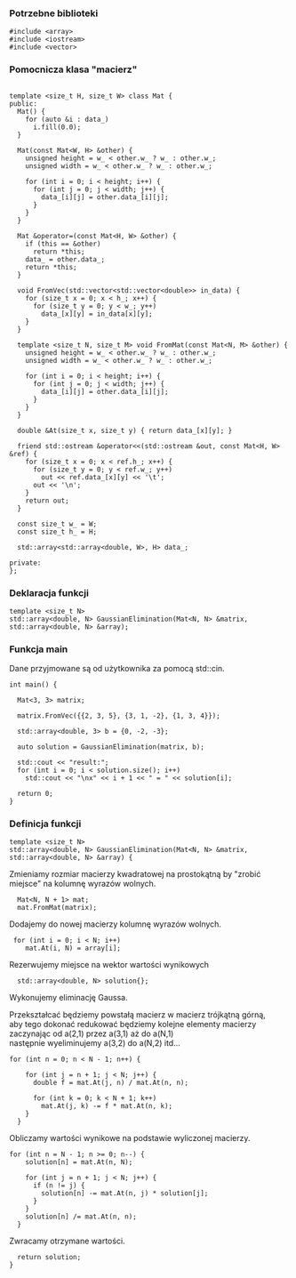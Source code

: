 ### Potrzebne biblioteki

```
#include <array>
#include <iostream>
#include <vector>
```

### Pomocnicza klasa "macierz"

```

template <size_t H, size_t W> class Mat {
public:
  Mat() {
    for (auto &i : data_)
      i.fill(0.0);
  }

  Mat(const Mat<W, H> &other) {
    unsigned height = w_ < other.w_ ? w_ : other.w_;
    unsigned width = w_ < other.w_ ? w_ : other.w_;

    for (int i = 0; i < height; i++) {
      for (int j = 0; j < width; j++) {
        data_[i][j] = other.data_[i][j];
      }
    }
  }

  Mat &operator=(const Mat<H, W> &other) {
    if (this == &other)
      return *this;
    data_ = other.data_;
    return *this;
  }

  void FromVec(std::vector<std::vector<double>> in_data) {
    for (size_t x = 0; x < h_; x++) {
      for (size_t y = 0; y < w_; y++)
        data_[x][y] = in_data[x][y];
    }
  }

  template <size_t N, size_t M> void FromMat(const Mat<N, M> &other) {
    unsigned height = w_ < other.w_ ? w_ : other.w_;
    unsigned width = w_ < other.w_ ? w_ : other.w_;

    for (int i = 0; i < height; i++) {
      for (int j = 0; j < width; j++) {
        data_[i][j] = other.data_[i][j];
      }
    }
  }

  double &At(size_t x, size_t y) { return data_[x][y]; }

  friend std::ostream &operator<<(std::ostream &out, const Mat<H, W> &ref) {
    for (size_t x = 0; x < ref.h_; x++) {
      for (size_t y = 0; y < ref.w_; y++)
        out << ref.data_[x][y] << '\t';
      out << '\n';
    }
    return out;
  }

  const size_t w_ = W;
  const size_t h_ = H;

  std::array<std::array<double, W>, H> data_;

private:
};
```

### Deklaracja funkcji

```
template <size_t N>
std::array<double, N> GaussianElimination(Mat<N, N> &matrix, std::array<double, N> &array);

```

### Funkcja main

Dane przyjmowane są od użytkownika za pomocą std::cin.

```
int main() {

  Mat<3, 3> matrix;

  matrix.FromVec({{2, 3, 5}, {3, 1, -2}, {1, 3, 4}});

  std::array<double, 3> b = {0, -2, -3};

  auto solution = GaussianElimination(matrix, b);

  std::cout << "result:";
  for (int i = 0; i < solution.size(); i++)
    std::cout << "\nx" << i + 1 << " = " << solution[i];

  return 0;
}
```

### Definicja funkcji

```
template <size_t N>
std::array<double, N> GaussianElimination(Mat<N, N> &matrix, std::array<double, N> &array) {
 ```

Zmieniamy rozmiar macierzy kwadratowej na prostokątną by "zrobić miejsce" na kolumnę wyrazów wolnych.

```
  Mat<N, N + 1> mat;
  mat.FromMat(matrix);
```

Dodajemy do nowej macierzy kolumnę wyrazów wolnych.

```
 for (int i = 0; i < N; i++)
    mat.At(i, N) = array[i];
```

Rezerwujemy miejsce na wektor wartości wynikowych

```
  std::array<double, N> solution{};
```

Wykonujemy eliminację Gaussa.

Przekształcać będziemy powstałą macierz w macierz trójkątną górną,<br>
aby tego dokonać redukować będziemy kolejne elementy
macierzy zaczynając od a(2,1) przez a(3,1) aż do a(N,1) <br>
następnie wyeliminujemy a(3,2) do a(N,2) 
itd...

```
for (int n = 0; n < N - 1; n++) {

    for (int j = n + 1; j < N; j++) {
      double f = mat.At(j, n) / mat.At(n, n);

      for (int k = 0; k < N + 1; k++)
        mat.At(j, k) -= f * mat.At(n, k);
    }
  }
```

Obliczamy wartości wynikowe na podstawie wyliczonej macierzy.

```
for (int n = N - 1; n >= 0; n--) {
    solution[n] = mat.At(n, N);

    for (int j = n + 1; j < N; j++) {
      if (n != j) {
        solution[n] -= mat.At(n, j) * solution[j];
      }
    }
    solution[n] /= mat.At(n, n);
  }

```
Zwracamy otrzymane wartości. 
```
  return solution;
}

```